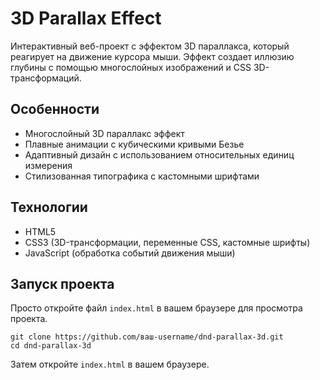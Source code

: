 # 3D Parallax Effect

Интерактивный веб-проект с эффектом 3D параллакса, который реагирует на движение курсора мыши. Эффект создает иллюзию глубины с помощью многослойных изображений и CSS 3D-трансформаций.

## Особенности

- Многослойный 3D параллакс эффект
- Плавные анимации с кубическими кривыми Безье
- Адаптивный дизайн с использованием относительных единиц измерения
- Стилизованная типографика с кастомными шрифтами

## Технологии

- HTML5
- CSS3 (3D-трансформации, переменные CSS, кастомные шрифты)
- JavaScript (обработка событий движения мыши)

## Запуск проекта

Просто откройте файл `index.html` в вашем браузере для просмотра проекта.

```
git clone https://github.com/ваш-username/dnd-parallax-3d.git
cd dnd-parallax-3d
```

Затем откройте `index.html` в вашем браузере.
